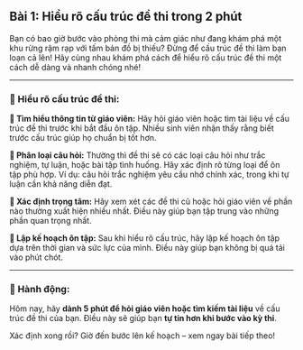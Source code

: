 ## Bài 1: Hiểu rõ cấu trúc đề thi trong 2 phút

Bạn có bao giờ bước vào phòng thi mà cảm giác như đang khám phá một khu rừng rậm rạp với tấm bản đồ bị thiếu? Đừng để cấu trúc đề thi làm bạn loạn cả lên! Hãy cùng nhau khám phá cách để hiểu rõ cấu trúc đề thi một cách dễ dàng và nhanh chóng nhé!

---

### 📌 Hiểu rõ cấu trúc đề thi:

**🔹 Tìm hiểu thông tin từ giáo viên:**
Hãy hỏi giáo viên hoặc tìm tài liệu về cấu trúc đề thi trước khi bắt đầu ôn tập. Nhiều sinh viên nhận thấy rằng biết trước cấu trúc giúp họ chuẩn bị tốt hơn.

**🔹 Phân loại câu hỏi:**
Thường thì đề thi sẽ có các loại câu hỏi như trắc nghiệm, tự luận, hoặc bài tập tình huống. Hãy xác định rõ từng loại để ôn tập phù hợp. Ví dụ: câu hỏi trắc nghiệm yêu cầu nhớ chính xác, trong khi tự luận cần khả năng diễn đạt.

**🔹 Xác định trọng tâm:**
Hãy xem xét các đề thi cũ hoặc hỏi giáo viên về phần nào thường xuất hiện nhiều nhất. Điều này giúp bạn tập trung vào những phần quan trọng nhất.

**🔹 Lập kế hoạch ôn tập:**
Sau khi hiểu rõ cấu trúc, hãy lập kế hoạch ôn tập dựa trên thời gian và sức lực của mình. Điều này giúp bạn không bị quá tải vào phút chót.

---

### 🚀 Hành động:

Hôm nay, hãy **dành 5 phút để hỏi giáo viên hoặc tìm kiếm tài liệu** về cấu trúc đề thi của bạn. Điều này sẽ giúp bạn **tự tin hơn khi bước vào kỳ thi**.

Xác định xong rồi? Giờ đến bước lên kế hoạch – xem ngay bài tiếp theo!